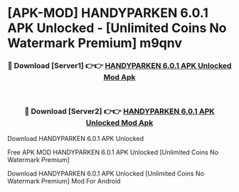 # [APK-MOD] HANDYPARKEN 6.0.1 APK Unlocked - [Unlimited Coins No Watermark Premium] m9qnv



<div align="center">
<h3>🔴 Download [Server1] 👉👉 <a href="https://momento.my/?title=HANDYPARKEN_6.0.1_APK_Unlocked">HANDYPARKEN 6.0.1 APK Unlocked Mod Apk</a></h3><br>

<h3>🔴 Download [Server2] 👉👉 <a href="https://momento.my/?title=HANDYPARKEN_6.0.1_APK_Unlocked">HANDYPARKEN 6.0.1 APK Unlocked Mod Apk</a></h3>
</div>



Download HANDYPARKEN 6.0.1 APK Unlocked 

Free APK MOD HANDYPARKEN 6.0.1 APK Unlocked [Unlimited Coins No Watermark Premium]

Download HANDYPARKEN 6.0.1 APK Unlocked [Unlimited Coins No Watermark Premium] Mod For Android
